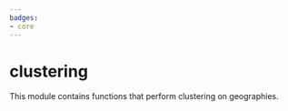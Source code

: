 ```yaml
---
badges:
- core
---
```

# clustering


This module contains functions that perform clustering on geographies.